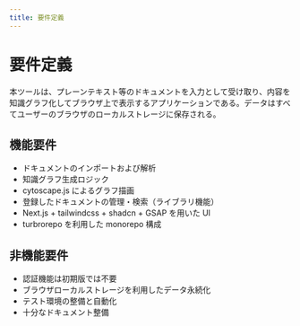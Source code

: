 ```yaml
---
title: 要件定義
---
```


# 要件定義

本ツールは、プレーンテキスト等のドキュメントを入力として受け取り、内容を知識グラフ化してブラウザ上で表示するアプリケーションである。データはすべてユーザーのブラウザのローカルストレージに保存される。

## 機能要件
- ドキュメントのインポートおよび解析
- 知識グラフ生成ロジック
- cytoscape.js によるグラフ描画
- 登録したドキュメントの管理・検索（ライブラリ機能）
- Next.js + tailwindcss + shadcn + GSAP を用いた UI
- turbrorepo を利用した monorepo 構成

## 非機能要件
- 認証機能は初期版では不要
- ブラウザローカルストレージを利用したデータ永続化
- テスト環境の整備と自動化
- 十分なドキュメント整備
